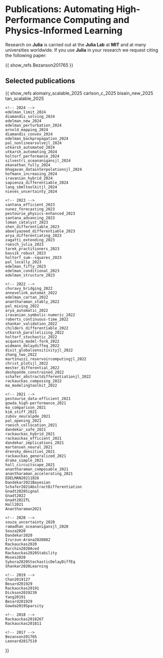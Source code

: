 # Publications: Automating High-Performance Computing and Physics-Informed Learning

Research on **Julia** is carried out at the **Julia Lab** at **MIT** and at many universities worldwide. If you use **Julia** in your research we request citing the following paper:

{{ show_refs Bezanson201765 }}

## Selected publications

{{ show_refs
    <!-- 2025 -->
    alomairy_scalable_2025
    carlson_c_2025
    bisain_new_2025
    tan_scalable_2025

    <!-- 2024 -->
    edelman_limit_2024
    diamandis_solving_2024
    edelman_new_2024
    edelman_perturbation_2024
    arnold_mapping_2024
    diamandis_convex_2024
    edelman_backpropagation_2024
    pal_nonlinearsolvejl_2024
    utkarsh_automated_2024
    utkarsh_automating_2024
    holtorf_performance_2024
    silvestri_oceananigansjl_2024
    ekanathan_fully_2024
    bhagavan_datainterpolationsjl_2024
    hofmann_increasing_2024
    iravanian_hybrid_2024
    sapienza_differentiable_2024
    lang_sbmltoolkitjl_2024
    nieves_uncertainty_2024

    <!-- 2023 -->
    santana_efficient_2023
    nunez_forecasting_2023
    pestourie_physics-enhanced_2023
    santana_advancing_2023
    loman_catalyst_2023
    shen_differentiable_2023
    aboelyazeed_differentiable_2023
    arya_differentiating_2023
    zagatti_extending_2023
    roesch_julia_2023
    tarek_practitioners_2023
    bassik_robust_2023
    holtorf_sum--squares_2023
    pal_locally_2023
    edelman_fifty_2023
    edelman_conditional_2023
    edelman_structure_2023

    <!-- 2022 -->
    churavy_bridging_2022
    annevelink_automat_2022
    edelman_cartan_2022
    anantharaman_stably_2022
    pal_mixing_2022
    arya_automatic_2022
    iravanian_symbolic-numeric_2022
    roberts_continuous-time_2022
    shankar_validation_2022
    childers_differentiable_2022
    utkarsh_parallelizing_2022
    holtorf_stochastic_2022
    acquesta_model-form_2022
    widmann_delaydiffeq_2022
    dixit_globalsensitivityjl_2022
    zhang_two_2022
    martinuzzi_reservoircomputingjl_2022
    christ_plotsjl_2022
    mester_differential_2022
    deshpande_constrained_2022
    schafer_abstractdifferentiationjl_2022
    rackauckas_composing_2022
    ma_modelingtoolkit_2022

    <!-- 2021 -->
    pestourie_data-efficient_2021
    gowda_high-performance_2021
    ma_comparison_2021
    kim_stiff_2021
    zubov_neuralpde_2021
    pal_opening_2021
    roesch_collocation_2021
    dandekar_safe_2021
    rackauckas_hybrid_2021
    rackauckas_efficient_2021
    dandekar_implications_2021
    martensen_neural_2021
    drensky_densities_2021
    rackauckas_generalized_2021
    drake_simple_2021
    hall_circuitscape_2021
    anantharaman_composable_2021
    anantharaman_accelerating_2021
    EDELMAN20211826
    Dandekar2021Bayesian
    Schafer2021AbstractDifferentiation
    Gnadt2020Signal
    Gnadt2022
    Gnadt2022TL
    Hall2021
    Anantharaman2021

    <!-- 2020 -->
    souza_uncertainty_2020
    ramadhan_oceananigansjl_2020
    Souza2020
    Dandekar2020
    Irurzun-Arana2020882
    Rackauckas2020
    Kurchin2020Aced
    Rackauckas2020Stability
    Moses2020
    Sykora2020StochasticDelayDiffEq
    Shankar2020Learning

    <!-- 2019 -->
    Chan2019127
    Besard201929
    Rackauckas20191
    Dickson2019239
    Yang20191
    Besard201929
    Gowda2019Sparsity

    <!-- 2018 -->
    Rackauckas2018267
    Rackauckas201811

    <!-- 2017 -->
    Bezanson201765
    Leonard2017519

}}
